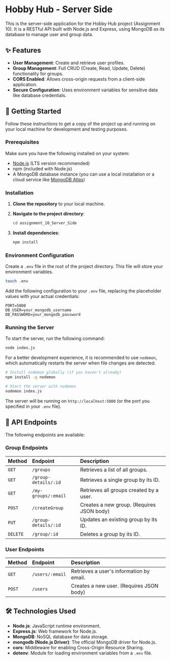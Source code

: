 # Hobby Hub - Server Side

This is the server-side application for the Hobby Hub project (Assignment 10). It is a RESTful API built with Node.js and Express, using MongoDB as its database to manage user and group data.

## ✨ Features

- **User Management**: Create and retrieve user profiles.
- **Group Management**: Full CRUD (Create, Read, Update, Delete) functionality for groups.
- **CORS Enabled**: Allows cross-origin requests from a client-side application.
- **Secure Configuration**: Uses environment variables for sensitive data like database credentials.

## 🚀 Getting Started

Follow these instructions to get a copy of the project up and running on your local machine for development and testing purposes.

### Prerequisites

Make sure you have the following installed on your system:

- [Node.js](https://nodejs.org/) (LTS version recommended)
- npm (included with Node.js)
- A MongoDB database instance (you can use a local installation or a cloud service like [MongoDB Atlas](https://www.mongodb.com/cloud/atlas))

### Installation

1.  **Clone the repository** to your local machine.

2.  **Navigate to the project directory**:
    ```sh
    cd assignment_10_Server_Side
    ```

3.  **Install dependencies**:
    ```sh
    npm install
    ```

### Environment Configuration

Create a `.env` file in the root of the project directory. This file will store your environment variables.

```sh
touch .env
```

Add the following configuration to your `.env` file, replacing the placeholder values with your actual credentials:

```env
PORT=5000
DB_USER=your_mongodb_username
DB_PASSWORD=your_mongodb_password
```

### Running the Server

To start the server, run the following command:

```sh
node index.js
```

For a better development experience, it is recommended to use `nodemon`, which automatically restarts the server when file changes are detected.

```sh
# Install nodemon globally (if you haven't already)
npm install -g nodemon

# Start the server with nodemon
nodemon index.js
```

The server will be running on `http://localhost:5000` (or the port you specified in your `.env` file).

## 🔌 API Endpoints

The following endpoints are available:

### Group Endpoints

| Method | Endpoint              | Description                               |
| :----- | :-------------------- | :---------------------------------------- |
| `GET`  | `/groups`             | Retrieves a list of all groups.           |
| `GET`  | `/group-details/:id`  | Retrieves a single group by its ID.       |
| `GET`  | `/my-groups/:email`   | Retrieves all groups created by a user.   |
| `POST` | `/createGroup`        | Creates a new group. (Requires JSON body) |
| `PUT`  | `/group-details/:id`  | Updates an existing group by its ID.      |
| `DELETE`| `/group/:id`          | Deletes a group by its ID.                |

### User Endpoints

| Method | Endpoint      | Description                               |
| :----- | :------------ | :---------------------------------------- |
| `GET`  | `/users/:email` | Retrieves a user's information by email.  |
| `POST` | `/users`      | Creates a new user. (Requires JSON body)  |

## 🛠️ Technologies Used

- **Node.js**: JavaScript runtime environment.
- **Express.js**: Web framework for Node.js.
- **MongoDB**: NoSQL database for data storage.
- **mongodb (Node.js Driver)**: The official MongoDB driver for Node.js.
- **cors**: Middleware for enabling Cross-Origin Resource Sharing.
- **dotenv**: Module for loading environment variables from a `.env` file.